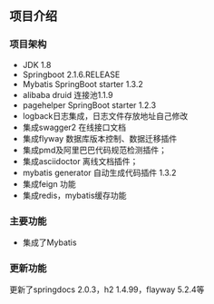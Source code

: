## 项目介绍

### 项目架构
* JDK 1.8
* Springboot 2.1.6.RELEASE
* Mybatis SpringBoot starter 1.3.2
* alibaba druid 连接池1.1.9
* pagehelper SpringBoot starter 1.2.3
* logback日志集成，日志文件存放地址自己修改
* 集成swagger2 在线接口文档
* 集成flyway 数据库版本控制、数据迁移插件
* 集成pmd及阿里巴巴代码规范检测插件；
* 集成asciidoctor 离线文档插件；
* mybatis generator 自动生成代码插件 1.3.2
* 集成feign 功能
* 集成redis，mybatis缓存功能



### 主要功能
* 集成了Mybatis


### 更新功能
更新了springdocs 2.0.3，h2 1.4.99，flayway 5.2.4等


